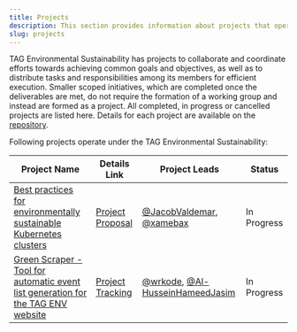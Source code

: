 ```yaml
---
title: Projects
description: This section provides information about projects that operate under the TAG Environmental Sustainability.
slug: projects
---
```


TAG Environmental Sustainability has projects to collaborate and coordinate efforts towards achieving common goals and objectives, as well as to distribute tasks and responsibilities among its members for efficient execution. Smaller scoped initiatives, which are completed once the deliverables are met, do not require the formation of a working group and instead are formed as a project.
All completed, in progress or cancelled projects are listed here. Details for each project are available on the [repository](https://github.com/cncf/tag-env-sustainability/tree/main/projects).

Following projects operate under the TAG Environmental Sustainability:

<!-- Status: Completed / In Progress / Cancelled -->
| **Project Name** | **Details Link** | **Project Leads** | **Status** |
|---|---|---|---|
| [Best practices for environmentally sustainable Kubernetes clusters](https://github.com/cncf/tag-env-sustainability/tree/main/projects/2024-best-practices-for-sustainable-k8s-clusters)  | [Project Proposal](https://github.com/cncf/tag-env-sustainability/issues/339)  | [@JacobValdemar](https://github.com/JacobValdemar), [@xamebax](https://github.com/xamebax)  | In Progress |
| [Green Scraper - Tool for automatic event list generation for the TAG ENV website](https://github.com/cncf/tag-env-sustainability/tree/main/projects/2024-green-scraper)  | [Project Tracking](https://github.com/cncf/tag-env-sustainability/issues/345)  | [@wrkode](https://github.com/wrkode), [@Al-HusseinHameedJasim](https://github.com/Al-HusseinHameedJasim)  | In Progress |
